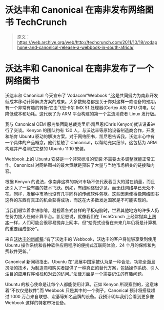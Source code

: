 # 沃达丰和 Canonical 在南非发布网络图书 TechCrunch

> 原文：<https://web.archive.org/web/http://techcrunch.com/2011/10/18/vodaphone-and-canonical-release-a-webbook-in-south-africa/>

# 沃达丰和 Canonical 在南非发布了一个网络图书

沃达丰和 Canonical 今天宣布了 Vodacom“Webbook ”,这是共同努力为南非开发低成本移动计算解决方案的成果。大多数规格都是关于你对这样一款设备的预期，有一个非常有趣的转折:它由飞思卡尔 IMX 51 处理器(Cortex A8) CPU 供电，以降低成本和功耗。这代表了为 ARM 平台构建的第一个主流消费者 Linux 发行版。

我与 Canonical OEM 服务集团副总裁克里斯·凯尼恩(Chris Kenyon)就该设备进行了交谈。Kenyon 的团队约有 130 人，与沃达丰等原始设备制造商合作，开发和培育 Ubuntu 驱动的解决方案。对于网络图书，凯尼恩告诉我，沃达丰心中有一个具体的产品概念，他们接触了 Canonical，以帮助充实细节。这包括为 ARM 构建并严格测试完整的 Ubuntu 11.10 安装。

Webbook 上的 Ubuntu 安装是一个非常标准的安装:不需要太多调整就能正常工作。Canonical 对网络图书的最大贡献是预装了大量与当地市场相关的链接和内容。

根据 Kenyon 的说法，像南非这样的新兴市场不仅代表着巨大的潜在销量，而且还引入了一些有趣的技术飞跃。例如，有线网络很少见，而无线网络早已无处不在。同样，发展中市场也没有几乎同样的传统软件包袱。这些因素使得像网络图书这样的东西有真正的机会获得成功，而这在大多数发达国家是不可能实现的。

当我们啜饮着拿铁咖啡，凝视着各式各样的平板电脑时，世界其他地方的许多人仍在努力接入任何计算平台。凯尼恩说，就像我们在 TechCrunch 上经常抛弃[上网本](https://web.archive.org/web/20230204135159/https://techcrunch.com/tag/netbook)一样，人们可能会很容易抛弃上网本，但“蛤壳式设备在未来几年仍将是计算机的重要组成部分”。

来自[沃达丰的新闻稿](https://web.archive.org/web/20230204135159/http://www.vodacom.com/news_article.php?articleID=1068&pid=press_group):“有了沃达丰的 Webbook，沃达丰的客户将能够享受到使用 Ubuntu 操作系统和各种软件应用程序的便携式互联网体验，24 个月的保修和免费软件更新。”

Canonical 新闻稿指出，Ubuntu 在“发展中国家被认为是一种合法、功能全面且灵活的技术，为制造商和购买者提供了一种真正的替代方案，包括操作系统、引人注目的应用程序堆栈和对云的访问。”法律方面是一个需要记住的有趣问题。

Ubuntu 的核心使命是让每个人都能使用计算。正如 Kenyon 所观察到的，这意味着“不仅仅是软件”,而 Webbook 只是其中的一个例子。Canonical 预计将搭载超过 1000 万台来自联想、宏碁等知名品牌的设备。我预计明年我们会看到更多像 Webbook 这样的特定市场设备。